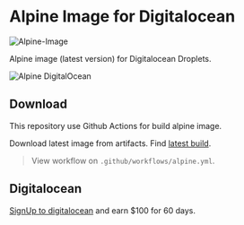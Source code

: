 # Alpine Image for Digitalocean
![Alpine-Image](https://github.com/giansalex/alpine-image-creator/workflows/Alpine-Image/badge.svg)

Alpine image (latest version) for Digitalocean Droplets.

![Alpine DigitalOcean](https://cdn.giansalex.dev/images/github/alpine-digitalocean.png)

## Download

This repository use Github Actions for build alpine image.

Download latest image from artifacts. Find [latest build](https://github.com/giansalex/alpine-image-creator/actions).  

> View workflow on `.github/workflows/alpine.yml`.

## Digitalocean

[SignUp to digitalocean](https://m.do.co/c/b205c6c66c9b) and earn $100 for 60 days.
